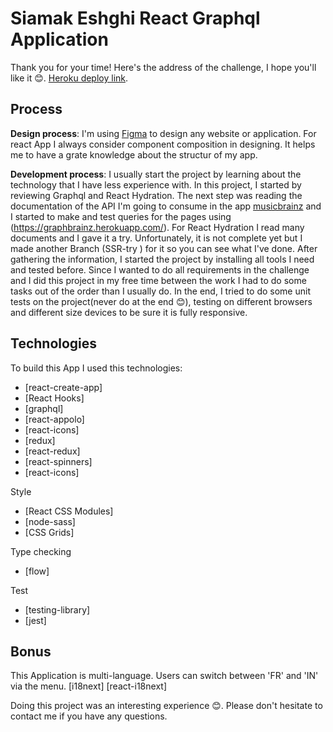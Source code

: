 # Siamak Eshghi React Graphql Application

Thank you for your time!
Here's the address of the challenge, I hope you'll like it 😊.
[Heroku deploy link](https://house-of-artists.herokuapp.com/).

## Process

**Design process**: I'm using [Figma](http://figma.com/) to design any website or application.
For react App I always consider component composition in designing. It helps me to have a grate knowledge
about the structur of my app.

**Development process**: I usually start the project by learning about the technology that I have less experience with. In this project, I started by reviewing Graphql and React Hydration.
The next step was reading the documentation of the API I'm going to consume in the app [musicbrainz](https://musicbrainz.org/doc/MusicBrainz_Database) and I started to make and test queries for the pages using (https://graphbrainz.herokuapp.com/).
For React Hydration I read many documents and I gave it a try. Unfortunately, it is not complete yet but I made another Branch (SSR-try ) for it so you can see what I've done.
After gathering the information, I started the project by installing all tools I need and tested before.
Since I wanted to do all requirements in the challenge and I did this project in my free time between the work I had to do some tasks out of the order than I usually do.
In the end, I tried to do some unit tests on the project(never do at the end 😊), testing on different browsers and different size devices to be sure it is fully responsive.

## Technologies

To build this App I used this technologies:

- [react-create-app]
- [React Hooks]
- [graphql]
- [react-appolo]
- [react-icons]
- [redux]
- [react-redux]
- [react-spinners]
- [react-icons]

Style

- [React CSS Modules]
- [node-sass]
- [CSS Grids]

Type checking

- [flow]

Test

- [testing-library]
- [jest]

## Bonus

This Application is multi-language. Users can switch between 'FR' and 'IN' via the menu.
[i18next]
[react-i18next]

Doing this project was an interesting experience 😊.
Please don't hesitate to contact me if you have any questions.
